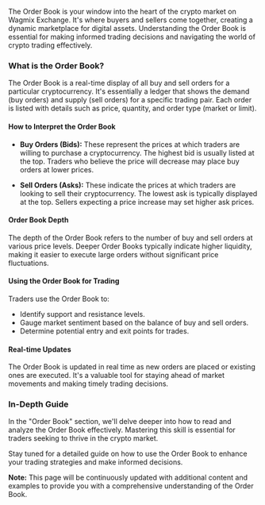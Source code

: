The Order Book is your window into the heart of the crypto market on Wagmix Exchange. It's where buyers and sellers come together, creating a dynamic marketplace for digital assets. Understanding the Order Book is essential for making informed trading decisions and navigating the world of crypto trading effectively.

### What is the Order Book?

The Order Book is a real-time display of all buy and sell orders for a particular cryptocurrency. It's essentially a ledger that shows the demand (buy orders) and supply (sell orders) for a specific trading pair. Each order is listed with details such as price, quantity, and order type (market or limit).

#### How to Interpret the Order Book

- **Buy Orders (Bids):** These represent the prices at which traders are willing to purchase a cryptocurrency. The highest bid is usually listed at the top. Traders who believe the price will decrease may place buy orders at lower prices.

- **Sell Orders (Asks):** These indicate the prices at which traders are looking to sell their cryptocurrency. The lowest ask is typically displayed at the top. Sellers expecting a price increase may set higher ask prices.

#### Order Book Depth

The depth of the Order Book refers to the number of buy and sell orders at various price levels. Deeper Order Books typically indicate higher liquidity, making it easier to execute large orders without significant price fluctuations.

#### Using the Order Book for Trading

Traders use the Order Book to:

- Identify support and resistance levels.
- Gauge market sentiment based on the balance of buy and sell orders.
- Determine potential entry and exit points for trades.

#### Real-time Updates

The Order Book is updated in real time as new orders are placed or existing ones are executed. It's a valuable tool for staying ahead of market movements and making timely trading decisions.

### In-Depth Guide

In the "Order Book" section, we'll delve deeper into how to read and analyze the Order Book effectively. Mastering this skill is essential for traders seeking to thrive in the crypto market.

Stay tuned for a detailed guide on how to use the Order Book to enhance your trading strategies and make informed decisions.

**Note:** This page will be continuously updated with additional content and examples to provide you with a comprehensive understanding of the Order Book.

